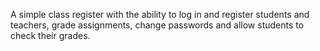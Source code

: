 A simple class register with the ability to log in and register students and teachers, grade assignments, change passwords and allow students to check their grades.
